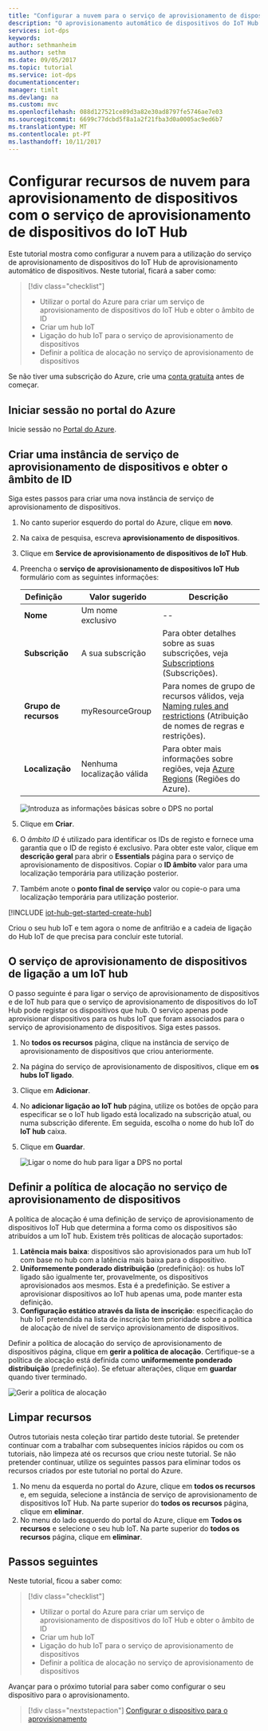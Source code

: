 ```yaml
---
title: "Configurar a nuvem para o serviço de aprovisionamento de dispositivos do Azure IoT Hub no portal | Microsoft Docs"
description: "O aprovisionamento automático de dispositivos do IoT Hub no Portal do Azure"
services: iot-dps
keywords: 
author: sethmanheim
ms.author: sethm
ms.date: 09/05/2017
ms.topic: tutorial
ms.service: iot-dps
documentationcenter: 
manager: timlt
ms.devlang: na
ms.custom: mvc
ms.openlocfilehash: 088d127521ce89d3a82e30ad8797fe5746ae7e03
ms.sourcegitcommit: 6699c77dcbd5f8a1a2f21fba3d0a0005ac9ed6b7
ms.translationtype: MT
ms.contentlocale: pt-PT
ms.lasthandoff: 10/11/2017
---
```

# <a name="configure-cloud-resources-for-device-provisioning-with-the-iot-hub-device-provisioning-service"></a>Configurar recursos de nuvem para aprovisionamento de dispositivos com o serviço de aprovisionamento de dispositivos do IoT Hub

Este tutorial mostra como configurar a nuvem para a utilização do serviço de aprovisionamento de dispositivos do IoT Hub de aprovisionamento automático de dispositivos. Neste tutorial, ficará a saber como:

> [!div class="checklist"]
> * Utilizar o portal do Azure para criar um serviço de aprovisionamento de dispositivos do IoT Hub e obter o âmbito de ID
> * Criar um hub IoT
> * Ligação do hub IoT para o serviço de aprovisionamento de dispositivos
> * Definir a política de alocação no serviço de aprovisionamento de dispositivos

Se não tiver uma subscrição do Azure, crie uma [conta gratuita](https://azure.microsoft.com/free/) antes de começar.

## <a name="log-in-to-the-azure-portal"></a>Iniciar sessão no portal do Azure

Inicie sessão no [Portal do Azure](https://portal.azure.com/).

## <a name="create-a-device-provisioning-service-instance-and-get-the-id-scope"></a>Criar uma instância de serviço de aprovisionamento de dispositivos e obter o âmbito de ID

Siga estes passos para criar uma nova instância de serviço de aprovisionamento de dispositivos.

1. No canto superior esquerdo do portal do Azure, clique em **novo**.
2. Na caixa de pesquisa, escreva **aprovisionamento de dispositivos**. 
3. Clique em **Service de aprovisionamento de dispositivos de IoT Hub**.
4. Preencha o **serviço de aprovisionamento de dispositivos IoT Hub** formulário com as seguintes informações:
    
   | Definição       | Valor sugerido | Descrição | 
   | ------------ | ------------------ | ------------------------------------------------- | 
   | **Nome** | Um nome exclusivo | -- | 
   | **Subscrição** | A sua subscrição  | Para obter detalhes sobre as suas subscrições, veja [Subscriptions](https://account.windowsazure.com/Subscriptions) (Subscrições). |
   | **Grupo de recursos** | myResourceGroup | Para nomes de grupo de recursos válidos, veja [Naming rules and restrictions](https://docs.microsoft.com/azure/architecture/best-practices/naming-conventions) (Atribuição de nomes de regras e restrições). |
   | **Localização** | Nenhuma localização válida | Para obter mais informações sobre regiões, veja [Azure Regions](https://azure.microsoft.com/regions/) (Regiões do Azure). |   

   ![Introduza as informações básicas sobre o DPS no portal](./media/tutorial-set-up-cloud/create-iot-dps-portal.png)

5. Clique em **Criar**.
6. O *âmbito ID* é utilizado para identificar os IDs de registo e fornece uma garantia que o ID de registo é exclusivo. Para obter este valor, clique em **descrição geral** para abrir o **Essentials** página para o serviço de aprovisionamento de dispositivos. Copiar o **ID âmbito** valor para uma localização temporária para utilização posterior.
7. Também anote o **ponto final de serviço** valor ou copie-o para uma localização temporária para utilização posterior. 

[!INCLUDE [iot-hub-get-started-create-hub](../../includes/iot-hub-get-started-create-hub.md)]

Criou o seu hub IoT e tem agora o nome de anfitrião e a cadeia de ligação do Hub IoT de que precisa para concluir este tutorial.

## <a name="link-the-device-provisioning-service-to-an-iot-hub"></a>O serviço de aprovisionamento de dispositivos de ligação a um IoT hub

O passo seguinte é para ligar o serviço de aprovisionamento de dispositivos e de IoT hub para que o serviço de aprovisionamento de dispositivos do IoT Hub pode registar os dispositivos que hub. O serviço apenas pode aprovisionar dispositivos para os hubs IoT que foram associados para o serviço de aprovisionamento de dispositivos. Siga estes passos.

1. No **todos os recursos** página, clique na instância de serviço de aprovisionamento de dispositivos que criou anteriormente.
2. Na página do serviço de aprovisionamento de dispositivos, clique em **os hubs IoT ligado**.
3. Clique em **Adicionar**.
4. No **adicionar ligação ao IoT hub** página, utilize os botões de opção para especificar se o IoT hub ligado está localizado na subscrição atual, ou numa subscrição diferente. Em seguida, escolha o nome do hub IoT do **IoT hub** caixa.
5. Clique em **Guardar**.

   ![Ligar o nome do hub para ligar a DPS no portal](./media/tutorial-set-up-cloud/link-iot-hub-to-dps-portal.png)

## <a name="set-the-allocation-policy-on-the-device-provisioning-service"></a>Definir a política de alocação no serviço de aprovisionamento de dispositivos

A política de alocação é uma definição de serviço de aprovisionamento de dispositivos IoT Hub que determina a forma como os dispositivos são atribuídos a um IoT hub. Existem três políticas de alocação suportados: 

1. **Latência mais baixa**: dispositivos são aprovisionados para um hub IoT com base no hub com a latência mais baixa para o dispositivo.
2. **Uniformemente ponderado distribuição** (predefinição): os hubs IoT ligado são igualmente ter, provavelmente, os dispositivos aprovisionados aos mesmos. Esta é a predefinição. Se estiver a aprovisionar dispositivos ao IoT hub apenas uma, pode manter esta definição. 
3. **Configuração estático através da lista de inscrição**: especificação do hub IoT pretendida na lista de inscrição tem prioridade sobre a política de alocação de nível de serviço aprovisionamento de dispositivos.

Definir a política de alocação do serviço de aprovisionamento de dispositivos página, clique em **gerir a política de alocação**. Certifique-se a política de alocação está definida como **uniformemente ponderado distribuição** (predefinição). Se efetuar alterações, clique em **guardar** quando tiver terminado.

![Gerir a política de alocação](./media/tutorial-set-up-cloud/iot-dps-manage-allocation.png)

## <a name="clean-up-resources"></a>Limpar recursos

Outros tutoriais nesta coleção tirar partido deste tutorial. Se pretender continuar com a trabalhar com subsequentes inícios rápidos ou com os tutoriais, não limpeza até os recursos que criou neste tutorial. Se não pretender continuar, utilize os seguintes passos para eliminar todos os recursos criados por este tutorial no portal do Azure.

1. No menu da esquerda no portal do Azure, clique em **todos os recursos** e, em seguida, selecione a instância de serviço de aprovisionamento de dispositivos IoT Hub. Na parte superior do **todos os recursos** página, clique em **eliminar**.  
2. No menu do lado esquerdo do portal do Azure, clique em **Todos os recursos** e selecione o seu hub IoT. Na parte superior do **todos os recursos** página, clique em **eliminar**.
 
## <a name="next-steps"></a>Passos seguintes

Neste tutorial, ficou a saber como:

> [!div class="checklist"]
> * Utilizar o portal do Azure para criar um serviço de aprovisionamento de dispositivos do IoT Hub e obter o âmbito de ID
> * Criar um hub IoT
> * Ligação do hub IoT para o serviço de aprovisionamento de dispositivos
> * Definir a política de alocação no serviço de aprovisionamento de dispositivos

Avançar para o próximo tutorial para saber como configurar o seu dispositivo para o aprovisionamento.

> [!div class="nextstepaction"]
> [Configurar o dispositivo para o aprovisionamento](tutorial-set-up-device.md)

